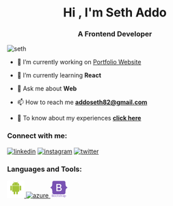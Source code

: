 <h1 align="center">Hi , I'm Seth Addo</h1>
<h3 align="center">A Frontend Developer</h3>

<p align="left"> <img src="" alt="seth" /> </p>

- 🔭 I’m currently working on [Portfolio Website](https://www.seths10.github.io/Portfolio)

- 🌱 I’m currently learning **React**

- 💬 Ask me about **Web**

- 📫 How to reach me **addoseth82@gmail.com**

- 📄 To know about my experiences [**click here**](http://www.twitter.com/set_addo)

<h3 align="left">Connect with me:</h3>
<p align="left">
<a href="https://linkedin.com/in/seth-addo-034327190" target="blank"><img align="center" src="https://raw.githubusercontent.com/rahuldkjain/github-profile-readme-generator/master/src/images/icons/Social/linked-in-alt.svg" alt="linkedin" height="30" width="40" /></a>
<a href="https://instagram.com/qweku_10" target="blank"><img align="center" src="https://raw.githubusercontent.com/rahuldkjain/github-profile-readme-generator/master/src/images/icons/Social/instagram.svg" alt="instagram" height="30" width="40" /></a>
<a href="https://twitter.com/set_addo" target="blank"><img align="center" src="https://raw.githubusercontent.com/rahuldkjain/github-profile-readme-generator/master/src/images/icons/Social/discord.svg" alt="twitter" height="30" width="40" /></a>
</p>

<h3 align="left">Languages and Tools:</h3>
<p align="left"> <a href="https://developer.android.com" target="_blank"> <img src="https://raw.githubusercontent.com/devicons/devicon/master/icons/android/android-original-wordmark.svg" alt="android" width="40" height="40"/> </a> 
<a href="https://azure.microsoft.com/en-in/" target="_blank"> <img src="https://www.vectorlogo.zone/logos/microsoft_azure/microsoft_azure-icon.svg" alt="azure" width="40" height="40"/> </a> <a href="https://getbootstrap.com" target="_blank"> <img src="https://raw.githubusercontent.com/devicons/devicon/master/icons/bootstrap/bootstrap-plain-wordmark.svg" alt="bootstrap" width="40" height
